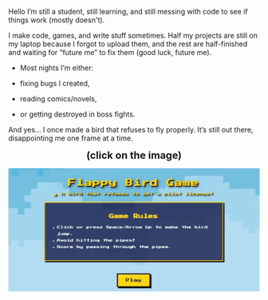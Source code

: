 Hello 
I’m still a student, still learning, and still messing with code to see if things work (mostly doesn't).

I make code, games, and write stuff sometimes.
Half my projects are still on my laptop because I forgot to upload them,
and the rest are half-finished and waiting for “future me” to fix them (good luck, future me).

- Most nights I’m either:

- fixing bugs I created,

- reading comics/novels,

- or getting destroyed in boss fights.

And yes… I once made a bird that refuses to fly properly.
It’s still out there, disappointing me one frame at a time.


<p align="center">
  <b><span style="font-size:20px;">(click on the image)</span></b>
</p>

<p align="center">
<a href="https://abhisheknangre.github.io/flappy-birdy">
  <img src="assets/Flappy_birddy.gif" alt="Click on this to play" width="600"/>
</a>
</p>
